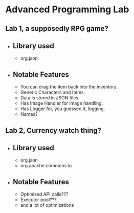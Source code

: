 # Advanced Programming Lab
## Lab 1, a supposedly RPG game?
-   ## Library used
    - org.json
-   ## Notable Features
    - You can drag the item back into the inventory.
    - Generic Characters and Items.
    - Data is stored in JSON files.
    - Has Image Handler for image handling.
    - Has Logger for, you guessed it, logging.
    - Names?
## Lab 2, Currency watch thing?
-   ## Library used
    - org.json
    - org.apache.commons.io
-   ## Notable Features
    - Optimized API calls???
    - Executor pool???
    - and a lot of optimizations
